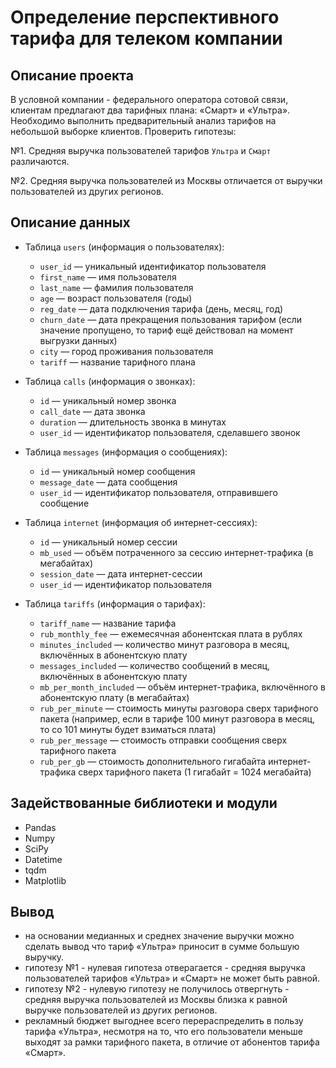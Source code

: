 # Определение перспективного тарифа для телеком компании


## Описание проекта
В условной компании - федерального оператора сотовой связи, клиентам предлагают два тарифных плана: «Смарт» и «Ультра». Необходимо выполнить предварительный анализ тарифов на небольшой выборке клиентов. Проверить гипотезы:

№1. Средняя выручка пользователей тарифов `Ультра` и `Смарт` различаются.

№2. Cредняя выручка пользователей из Москвы отличается от выручки пользователей из других регионов.


## Описание данных

- Таблица `users` (информация о пользователях):
    - `user_id` — уникальный идентификатор пользователя
    - `first_name` — имя пользователя
    - `last_name` — фамилия пользователя
    - `age` — возраст пользователя (годы)
    - `reg_date` — дата подключения тарифа (день, месяц, год)
    - `churn_date` — дата прекращения пользования тарифом (если значение пропущено, то тариф ещё действовал на момент выгрузки данных)
    - `city` — город проживания пользователя
    - `tariff` — название тарифного плана  


- Таблица `calls` (информация о звонках):
    - `id` — уникальный номер звонка
    - `call_date` — дата звонка
    - `duration` — длительность звонка в минутах
    - `user_id` — идентификатор пользователя, сделавшего звонок  


- Таблица `messages` (информация о сообщениях):
    - `id` — уникальный номер сообщения
    - `message_date` — дата сообщения
    - `user_id` — идентификатор пользователя, отправившего сообщение  


- Таблица `internet` (информация об интернет-сессиях):
    - `id` — уникальный номер сессии
    - `mb_used` — объём потраченного за сессию интернет-трафика (в мегабайтах)
    - `session_date` — дата интернет-сессии
    - `user_id` — идентификатор пользователя  


 - Таблица `tariffs` (информация о тарифах):
    - `tariff_name` — название тарифа
    - `rub_monthly_fee` — ежемесячная абонентская плата в рублях
    - `minutes_included` — количество минут разговора в месяц, включённых в абонентскую плату
    - `messages_included` — количество сообщений в месяц, включённых в абонентскую плату
    - `mb_per_month_included` — объём интернет-трафика, включённого в абонентскую плату (в мегабайтах)
    - `rub_per_minute` — стоимость минуты разговора сверх тарифного пакета (например, если в тарифе 100 минут разговора в месяц, то со 101 минуты будет взиматься плата)
    - `rub_per_message` — стоимость отправки сообщения сверх тарифного пакета
    - `rub_per_gb` — стоимость дополнительного гигабайта интернет-трафика сверх тарифного пакета (1 гигабайт = 1024 мегабайта)  



## Задействованные библиотеки и модули
- Pandas
- Numpy
- SciPy
- Datetime 
- tqdm
- Matplotlib

## Вывод

- на основании медианных и среднех значение выручки можно сделать вывод что тариф «Ультра» приносит в сумме большую выручку.
- гипотезу №1 - нулевая гипотеза отверагается - средняя выручка пользователей тарифов «Ультра» и «Смарт» не может быть равной.
- гипотезу №2 - нулевую гипотезу не получилось отвергнуть - средняя выручка пользователей из Москвы близка к равной выручке пользователей из других регионов.
- рекламный бюджет выгоднее всего перераспределить в пользу тарифа «Ультра», несмотря на то, что его пользователи меньше выходят за рамки тарифного пакета, в отличие от абонентов тарифа «Смарт». 
